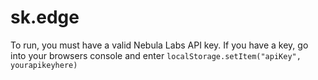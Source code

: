 # sk.edge
To run, you must have a valid Nebula Labs API key.
If you have a key, go into your browsers console and enter `localStorage.setItem("apiKey", yourapikeyhere)`
